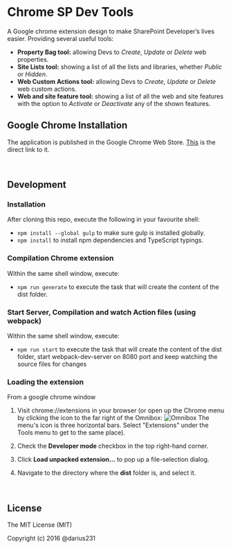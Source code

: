 # Chrome SP Dev Tools
A Google chrome extension design to make SharePoint Developer’s lives easier. Providing several useful tools:

* __Property Bag tool:__ allowing Devs to *Create*, *Update* or *Delete* web properties.
* __Site Lists tool:__ showing a list of all the lists and libraries, whether *Public* or *Hidden*.
* __Web Custom Actions tool:__ allowing Devs to *Create*, *Update* or *Delete* web custom actions.
* __Web and site feature tool:__ showing a list of all the web and site features with the option to *Activate* or *Deactivate* any of the shown features.

## Google Chrome Installation

The application is published in the Google Chrome Web Store. [This](https://chrome.google.com/webstore/detail/chrome-sp-properties-admi/efhiadiopfkjpdihdmlccoffnpdblkho) is the direct link to it. 

<br> 

## Development

### Installation

After cloning this repo, execute the following in your favourite shell:

* `npm install --global gulp` to make sure gulp is installed globally.
* `npm install` to install npm dependencies and TypeScript typings.


### Compilation Chrome extension

Within the same shell window, execute:

* `npm run generate` to execute the task that will create the content of the dist folder.

### Start Server, Compilation and watch Action files (using webpack)

Within the same shell window, execute:

* `npm run start` to execute the task that will create the content of the dist folder, start webpack-dev-server on 8080 port and keep watching the source files for changes


### Loading the extension

From a google chrome window

1. Visit chrome://extensions in your browser (or open up the Chrome menu by clicking the icon to the far right of the Omnibox: ![Omnibox](https://developer.chrome.com/static/images/hotdogmenu.png) The menu's icon is three horizontal bars. Select "Extensions" under the Tools menu to get to the same place).

2. Check the **Developer mode** checkbox in the top right-hand corner.

3. Click **Load unpacked extension…** to pop up a file-selection dialog.

4. Navigate to the directory where the **dist** folder is, and select it.

<br>

## License

The MIT License (MIT)

Copyright (c) 2016 @darius231
